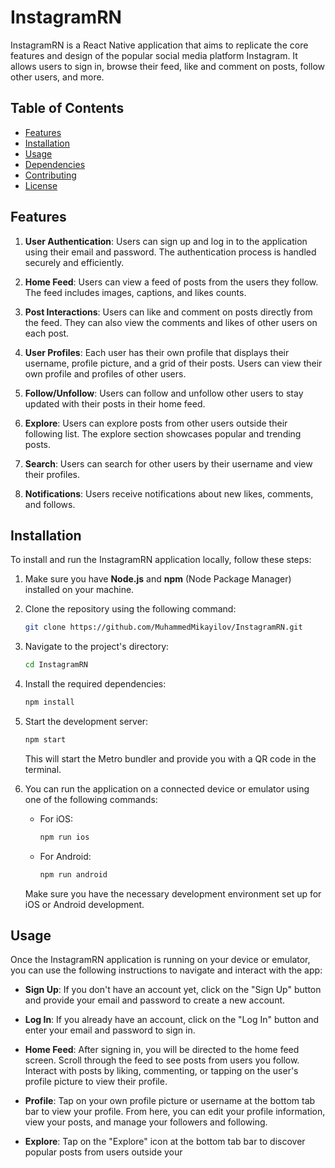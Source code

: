 # InstagramRN

InstagramRN is a React Native application that aims to replicate the core features and design of the popular social media platform Instagram. It allows users to sign in, browse their feed, like and comment on posts, follow other users, and more.

## Table of Contents

- [Features](#features)
- [Installation](#installation)
- [Usage](#usage)
- [Dependencies](#dependencies)
- [Contributing](#contributing)
- [License](#license)

## Features

1. **User Authentication**: Users can sign up and log in to the application using their email and password. The authentication process is handled securely and efficiently.

2. **Home Feed**: Users can view a feed of posts from the users they follow. The feed includes images, captions, and likes counts.

3. **Post Interactions**: Users can like and comment on posts directly from the feed. They can also view the comments and likes of other users on each post.

4. **User Profiles**: Each user has their own profile that displays their username, profile picture, and a grid of their posts. Users can view their own profile and profiles of other users.

5. **Follow/Unfollow**: Users can follow and unfollow other users to stay updated with their posts in their home feed.

6. **Explore**: Users can explore posts from other users outside their following list. The explore section showcases popular and trending posts.

7. **Search**: Users can search for other users by their username and view their profiles.

8. **Notifications**: Users receive notifications about new likes, comments, and follows.

## Installation

To install and run the InstagramRN application locally, follow these steps:

1. Make sure you have **Node.js** and **npm** (Node Package Manager) installed on your machine.

2. Clone the repository using the following command:

   ```bash
   git clone https://github.com/MuhammedMikayilov/InstagramRN.git
   ```

3. Navigate to the project's directory:

   ```bash
   cd InstagramRN
   ```

4. Install the required dependencies:

   ```bash
   npm install
   ```

5. Start the development server:

   ```bash
   npm start
   ```

   This will start the Metro bundler and provide you with a QR code in the terminal.

6. You can run the application on a connected device or emulator using one of the following commands:

   - For iOS:

     ```bash
     npm run ios
     ```

   - For Android:

     ```bash
     npm run android
     ```

   Make sure you have the necessary development environment set up for iOS or Android development.

## Usage

Once the InstagramRN application is running on your device or emulator, you can use the following instructions to navigate and interact with the app:

- **Sign Up**: If you don't have an account yet, click on the "Sign Up" button and provide your email and password to create a new account.

- **Log In**: If you already have an account, click on the "Log In" button and enter your email and password to sign in.

- **Home Feed**: After signing in, you will be directed to the home feed screen. Scroll through the feed to see posts from users you follow. Interact with posts by liking, commenting, or tapping on the user's profile picture to view their profile.

- **Profile**: Tap on your own profile picture or username at the bottom tab bar to view your profile. From here, you can edit your profile information, view your posts, and manage your followers and following.

- **Explore**: Tap on the "Explore" icon at the bottom tab bar to discover popular posts from users outside your
